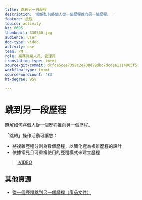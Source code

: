 ```yaml
---
title: 跳到另一段歷程
description: '瞭解如何將個人從一個歷程推向另一個歷程。 '
feature: 旅程
topics: activity
kt: 6695
thumbnail: 330560.jpg
audience: user
doc-type: video
activity: use
team: PM
role: 業務從業人員、管理員
translation-type: tm+mt
source-git-commit: dcfca5cee7399c2e708d29dbc7dcdea1114805f5
workflow-type: tm+mt
source-wordcount: '83'
ht-degree: 95%

---
```



# 跳到另一段歷程

瞭解如何將個人從一個歷程推向另一個歷程。

「跳轉」操作活動可讓您：

* 將複雜歷程分割為數個歷程，以簡化極為複雜歷程的設計
* 依據常見且可重複使用的歷程模式來建立歷程

>[!VIDEO](https://video.tv.adobe.com/v/330560?quality=12)

## 其他資源

* [從一個歷程跳到另一個歷程（產品文件）](https://experienceleague.adobe.com/docs/journeys/using/building-journeys/about-journey-building/action-activities/jump.html?lang=en#building-journeys)

